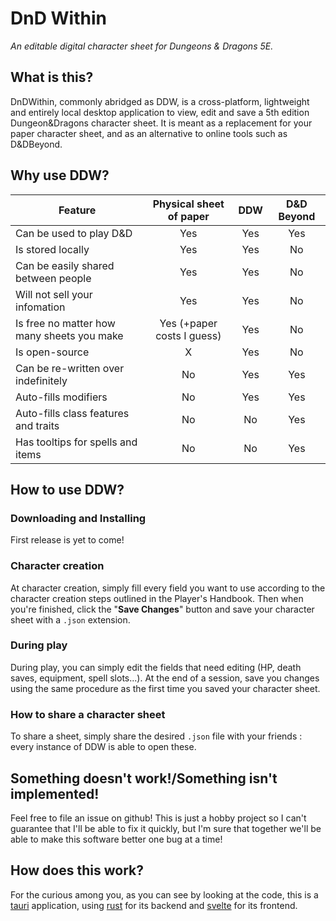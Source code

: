 # DnD Within

*An editable digital character sheet for Dungeons & Dragons 5E.*

## What is this?

DnDWithin, commonly abridged as DDW, is a cross-platform, lightweight and entirely local desktop application to view, edit and save a 5th edition Dungeon&Dragons character sheet. It is meant as a replacement for your paper character sheet, and as an alternative to online tools such as D&DBeyond.

## Why use DDW?
| Feature                                    |  Physical sheet of paper   | DDW | D&D Beyond |
| ------------------------------------------ |:--------------------------:|:---:|:----------:|
| Can be used to play D&D                    |            Yes             | Yes |    Yes     |
| Is stored locally                          |            Yes             | Yes |     No     |
| Can be easily shared between people        |            Yes             | Yes |     No     |
| Will not sell your infomation              |            Yes             | Yes |     No     |
| Is free no matter how many sheets you make | Yes (+paper costs I guess) | Yes |     No     |
| Is open-source                             |             X              | Yes |     No     |
| Can be re-written over indefinitely        |             No             | Yes |    Yes     |
| Auto-fills modifiers                       |             No             | Yes |    Yes     |
| Auto-fills class features and traits       |             No             | No  |    Yes     |
| Has tooltips for spells and items          |             No             | No  |    Yes     |


## How to use DDW?
### Downloading and Installing
First release is yet to come!

### Character creation
At character creation, simply fill every field you want to use according to the character creation steps outlined in the Player's Handbook. Then when you're finished, click the "**Save Changes**" button and save your character sheet with a `.json` extension.

### During play
During play, you can simply edit the fields that need editing (HP, death saves, equipment, spell slots...). At the end of a session, save you changes using the same procedure as the first time you saved your character sheet.

### How to share a character sheet
To share a sheet, simply share the desired `.json` file with your friends : every instance of DDW is able to open these.

## Something doesn't work!/Something isn't implemented!
Feel free to file an issue on github! This is just a hobby project so I can't guarantee that I'll be able to fix it quickly, but I'm sure that together we'll be able to make this software better one bug at a time!

## How does this work?
For the curious among you, as you can see by looking at the code, this is a [tauri](https://tauri.app/) application, using [rust](https://www.rust-lang.org/) for its backend and [svelte](https://svelte.dev/) for its frontend.